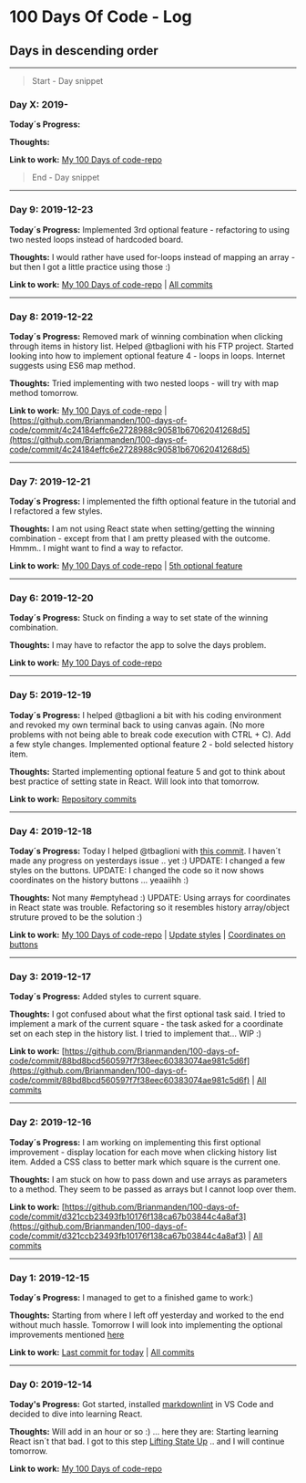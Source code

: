 
# 100 Days Of Code - Log

## Days in descending order

---

>Start - Day snippet

### Day X: 2019-

**Today´s Progress:**

**Thoughts:**

**Link to work:** [My 100 Days of code-repo](https://github.com/Brianmanden/100-days-of-code)

>End - Day snippet

---

### Day 9: 2019-12-23

**Today´s Progress:** Implemented 3rd optional feature - refactoring to using two nested loops instead of hardcoded board.

**Thoughts:** I would rather have used for-loops instead of mapping an array - but then I got a little practice using those :)

**Link to work:** [My 100 Days of code-repo](https://github.com/Brianmanden/100-days-of-code) | [All commits](https://github.com/Brianmanden/100-days-of-code/commits/master)

---

### Day 8: 2019-12-22

**Today´s Progress:** Removed mark of winning combination when clicking through items in history list. Helped @tbaglioni with his FTP project. Started looking into how to implement optional feature 4 - loops in loops. Internet suggests using ES6 map method.

**Thoughts:** Tried implementing with two nested loops - will try with map method tomorrow.

**Link to work:** [My 100 Days of code-repo](https://github.com/Brianmanden/100-days-of-code) | [https://github.com/Brianmanden/100-days-of-code/commit/4c24184effc6e2728988c90581b67062041268d5](https://github.com/Brianmanden/100-days-of-code/commit/4c24184effc6e2728988c90581b67062041268d5)

---

### Day 7: 2019-12-21

**Today´s Progress:** I implemented the fifth optional feature in the tutorial and I refactored a few styles.

**Thoughts:** I am not using React state when setting/getting the winning combination - except from that I am pretty pleased with the outcome. Hmmm.. I might want to find a way to refactor.

**Link to work:** [My 100 Days of code-repo](https://github.com/Brianmanden/100-days-of-code) | [5th optional feature](https://github.com/Brianmanden/100-days-of-code/commit/1d8d9309e07af861f5945429c19c6c9af0a807fd)

---

### Day 6: 2019-12-20

**Today´s Progress:** Stuck on finding a way to set state of the winning combination.

**Thoughts:** I may have to refactor the app to solve the days problem.

**Link to work:** [My 100 Days of code-repo](https://github.com/Brianmanden/100-days-of-code)

---

### Day 5: 2019-12-19

**Today´s Progress:** I helped @tbaglioni a bit with his coding environment and revoked my own terminal back to using canvas again. (No more problems with not being able to break code execution with CTRL + C). Add a few style changes. Implemented optional feature 2 - bold selected history item.

**Thoughts:** Started implementing optional feature 5 and got to think about best practice of setting state in React. Will look into that tomorrow.

**Link to work:** [Repository commits](https://github.com/Brianmanden/100-days-of-code/commits/master)

---

### Day 4: 2019-12-18

**Today´s Progress:** Today I helped @tbaglioni with [this commit](https://github.com/tbaglioni/100-days-of-code/commit/ccfe907cab3d4ffc4b7b50532040a887ba996c5f). I haven´t made any progress on yesterdays issue .. yet :) UPDATE: I changed a few styles on the buttons. UPDATE: I changed the code so it now shows coordinates on the history buttons ... yeaaiihh :)

**Thoughts:** Not many #emptyhead :) UPDATE: Using arrays for coordinates in React state was trouble. Refactoring so it resembles history array/object struture proved to be the solution :)

**Link to work:** [My 100 Days of code-repo](https://github.com/Brianmanden/100-days-of-code) |
[Update styles](https://github.com/Brianmanden/100-days-of-code/commit/f365b7ef144025392afcadf0e538c9729a69cee9) |
[Coordinates on buttons](https://github.com/Brianmanden/100-days-of-code/commit/a0b6b9d1e4bb0a190317a31ccecf8130d82b5a4c)

---

### Day 3: 2019-12-17

**Today´s Progress:** Added styles to current square.

**Thoughts:** I got confused about what the first optional task said. I tried to implement a mark of the current square - the task asked for a coordinate set on each step in the history list. I tried to implement that... WIP :)

**Link to work:** [https://github.com/Brianmanden/100-days-of-code/commit/88bd8bcd560597f7f38eec60383074ae981c5d6f](https://github.com/Brianmanden/100-days-of-code/commit/88bd8bcd560597f7f38eec60383074ae981c5d6f) |  [All commits](https://github.com/Brianmanden/100-days-of-code)

---

### Day 2: 2019-12-16

**Today´s Progress:** I am working on implementing this first optional improvement - display location for each move when clicking history list item. Added a CSS class to better mark which square is the current one.

**Thoughts:** I am stuck on how to pass down and use arrays as parameters to a method. They seem to be passed as arrays but I cannot loop over them.

**Link to work:** [https://github.com/Brianmanden/100-days-of-code/commit/d321ccb23493fb10176f138ca67b03844c4a8af3](https://github.com/Brianmanden/100-days-of-code/commit/d321ccb23493fb10176f138ca67b03844c4a8af3) | [All commits](https://github.com/Brianmanden/100-days-of-code/commits/master)

---

### Day 1: 2019-12-15

**Today´s Progress:** I managed to get to a finished game to work:)

**Thoughts:** Starting from where I left off yesterday and worked to the end without much hassle. Tomorrow I will look into implementing the optional improvements mentioned [here](https://reactjs.org/tutorial/tutorial.html#wrapping-up)

**Link to work:**  [Last commit for today](https://github.com/Brianmanden/100-days-of-code/commit/0e0d9066bec4bfe64c373149fd39acb62936110c) | [All commits](https://github.com/Brianmanden/100-days-of-code/commits/master)

---

### Day 0: 2019-12-14

**Today's Progress:** Got started, installed [markdownlint](https://marketplace.visualstudio.com/items?itemName=DavidAnson.vscode-markdownlint) in VS Code and decided to dive into learning React.

**Thoughts:** Will add in an hour or so :) ... here they are: Starting learning React isn´t that bad. I got to this step [Lifting State Up](https://reactjs.org/tutorial/tutorial.html#lifting-state-up) .. and I will continue tomorrow.

**Link to work:** [My 100 Days of code-repo](https://github.com/Brianmanden/100-days-of-code)
